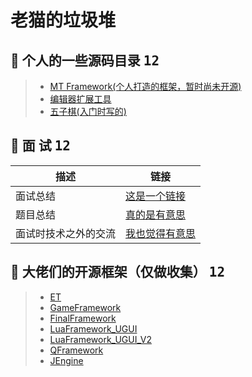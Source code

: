 # 老猫的垃圾堆



## 🤺 个人的一些源码目录 <kbd>12</kbd>
>* [MT Framework(个人打造的框架，暂时尚未开源)](https://github.com/LaoMaoKaKa/MT-Framework)
>* [编辑器扩展工具](https://github.com/LaoMaoKaKa/Editor-Tools)
>* [五子棋(入门时写的)](https://github.com/LaoMaoKaKa/Gobang)


## 🤺 面 试 <kbd>12</kbd>

描述 | 链接
---- | ---
面试总结 | [这是一个链接](https://github.com/LaoMaoKaKa/Note/blob/main/%E9%9D%A2%E8%AF%95%E5%A4%8D%E4%B9%A0)
题目总结 | [真的是有意思](https://github.com/LaoMaoKaKa/Note/blob/main/%E9%A2%98%E7%9B%AE%E7%BB%83%E4%B9%A0)
面试时技术之外的交流 | [我也觉得有意思](https://github.com/LaoMaoKaKa/Note/blob/main/%E9%9D%A2%E8%AF%95%E6%97%B6%E6%8A%80%E6%9C%AF%E4%B9%8B%E5%A4%96%E7%9A%84%E4%BA%A4%E6%B5%81)




## 🤺 大佬们的开源框架（仅做收集） <kbd>12</kbd>
>* [ET](https://github.com/egametang/ET)
>* [GameFramework](https://github.com/EllanJiang/GameFramework)
>* [FinalFramework](https://github.com/jarjin/FinalFramework)
>* [LuaFramework_UGUI](https://github.com/jarjin/LuaFramework_UGUI)
>* [LuaFramework_UGUI_V2](https://github.com/jarjin/LuaFramework_UGUI_V2)
>* [QFramework](https://github.com/liangxiegame/QFramework)
>* [JEngine](https://github.com/JasonXuDeveloper/JEngine)

